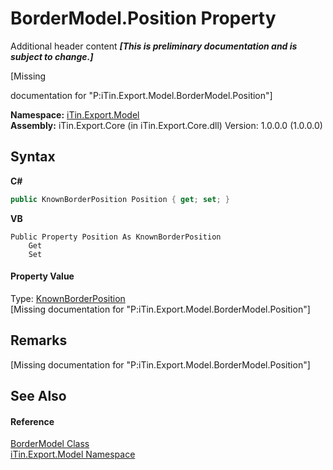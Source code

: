 # BorderModel.Position Property 
Additional header content _**\[This is preliminary documentation and is subject to change.\]**_

\[Missing <summary> documentation for "P:iTin.Export.Model.BorderModel.Position"\]

**Namespace:**&nbsp;<a href="ef57ffcc-e95e-b212-5a46-9aa6f5a3511f">iTin.Export.Model</a><br />**Assembly:**&nbsp;iTin.Export.Core (in iTin.Export.Core.dll) Version: 1.0.0.0 (1.0.0.0)

## Syntax

**C#**<br />
``` C#
public KnownBorderPosition Position { get; set; }
```

**VB**<br />
``` VB
Public Property Position As KnownBorderPosition
	Get
	Set
```


#### Property Value
Type: <a href="9a11bcbb-ef19-a7ba-553b-babc37f65676">KnownBorderPosition</a><br />\[Missing <value> documentation for "P:iTin.Export.Model.BorderModel.Position"\]

## Remarks
\[Missing <remarks> documentation for "P:iTin.Export.Model.BorderModel.Position"\]

## See Also


#### Reference
<a href="04b726f1-3702-1320-afb3-9b21f7a89f67">BorderModel Class</a><br /><a href="ef57ffcc-e95e-b212-5a46-9aa6f5a3511f">iTin.Export.Model Namespace</a><br />